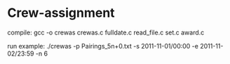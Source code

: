 # Crew-assignment
compile:
gcc -o crewas crewas.c fulldate.c read_file.c set.c award.c

run example:
./crewas -p Pairings_5n+0.txt -s 2011-11-01/00:00 -e 2011-11-02/23:59 -n 6
